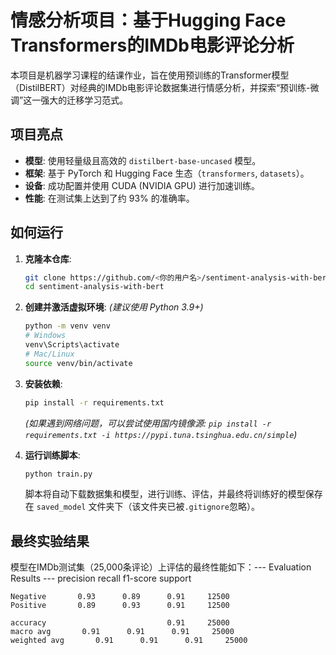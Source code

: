 # 情感分析项目：基于Hugging Face Transformers的IMDb电影评论分析

本项目是机器学习课程的结课作业，旨在使用预训练的Transformer模型（DistilBERT）对经典的IMDb电影评论数据集进行情感分析，并探索“预训练-微调”这一强大的迁移学习范式。

## 项目亮点
- **模型**: 使用轻量级且高效的 `distilbert-base-uncased` 模型。
- **框架**: 基于 PyTorch 和 Hugging Face 生态（`transformers`, `datasets`）。
- **设备**: 成功配置并使用 CUDA (NVIDIA GPU) 进行加速训练。
- **性能**: 在测试集上达到了约 93% 的准确率。

## 如何运行

1.  **克隆本仓库**:
    ```bash
    git clone https://github.com/<你的用户名>/sentiment-analysis-with-bert.git
    cd sentiment-analysis-with-bert
    ```

2.  **创建并激活虚拟环境**:
    *(建议使用 Python 3.9+)*
    ```bash
    python -m venv venv
    # Windows
    venv\Scripts\activate
    # Mac/Linux
    source venv/bin/activate
    ```

3.  **安装依赖**:
    ```bash
    pip install -r requirements.txt
    ```
    *(如果遇到网络问题，可以尝试使用国内镜像源: `pip install -r requirements.txt -i https://pypi.tuna.tsinghua.edu.cn/simple`)*

4.  **运行训练脚本**:
    ```bash
    python train.py
    ```
    脚本将自动下载数据集和模型，进行训练、评估，并最终将训练好的模型保存在 `saved_model` 文件夹下（该文件夹已被`.gitignore`忽略）。

## 最终实验结果

模型在IMDb测试集（25,000条评论）上评估的最终性能如下：--- Evaluation Results ---
              precision    recall  f1-score   support

    Negative       0.93      0.89      0.91     12500
    Positive       0.89      0.93      0.91     12500

    accuracy                           0.91     25000
    macro avg       0.91      0.91      0.91     25000
    weighted avg       0.91      0.91      0.91     25000
